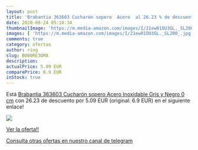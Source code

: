 ```yaml
---
layout: post
title: 'Brabantia 363603 Cucharón sopero  Acero  al 26.23 % de descuento'
date: 2020-09-24 05:18:34
thumbnailImage: 'https://m.media-amazon.com/images/I/21ew01OU3GL._SL200_.jpg'
images: [ 'https://m.media-amazon.com/images/I/21ew01OU3GL._SL200_.jpg' ]
comments: true
category: ofertas
author: ring
slug: B000RE3OMA
description:
actualPrice: 5.09 EUR
comparePrice: 6.9 EUR
inStock: true
---
```


Está [Brabantia 363603 Cucharón sopero  Acero Inoxidable  Gris y Negro  0 cm](https://www.amazon.com/dp/B000RE3OMA/?tag=redken08-20) con 26.23 de descuento por 5.09 EUR (original: 6.9 EUR) en el siguiente enlace!

[![](https://m.media-amazon.com/images/I/21ew01OU3GL._SL200_.jpg)](https://www.amazon.com/dp/B000RE3OMA/?tag=redken08-20)

[Ver la oferta!!](https://www.amazon.com/dp/B000RE3OMA/?tag=redken08-20)

[Consulta otras ofertas en nuestro canal de telegram](https://t.me/s/ofertas25)
